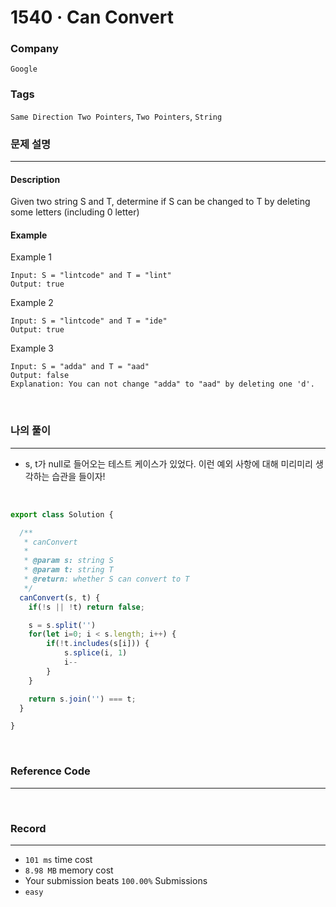 1540 · Can Convert
===
### Company
`Google`

### Tags
 `Same Direction Two Pointers`, `Two Pointers`, `String`

### 문제 설명
---
#### Description
Given two string S and T, determine if S can be changed to T by deleting some letters (including 0 letter)

#### Example
Example 1
```
Input: S = "lintcode" and T = "lint"
Output: true
```
Example 2
```
Input: S = "lintcode" and T = "ide"
Output: true
```
Example 3
```
Input: S = "adda" and T = "aad"
Output: false
Explanation: You can not change "adda" to "aad" by deleting one 'd'.
```
<br>

### 나의 풀이
---
- s, t가 null로 들어오는 테스트 케이스가 있었다. 이런 예외 사항에 대해 미리미리 생각하는 습관을 들이자!
<br>

```js
export class Solution {

  /**
   * canConvert
   *
   * @param s: string S
   * @param t: string T
   * @return: whether S can convert to T
   */
  canConvert(s, t) {
    if(!s || !t) return false;

    s = s.split('')
    for(let i=0; i < s.length; i++) {
        if(!t.includes(s[i])) {
            s.splice(i, 1)
            i--
        }
    }

    return s.join('') === t;
  }

}
```
<br>

### Reference Code
---
<br>

### Record
---
- `101 ms` time cost
- `8.98 MB` memory cost
- Your submission beats `100.00%` Submissions
- `easy`

<br>
